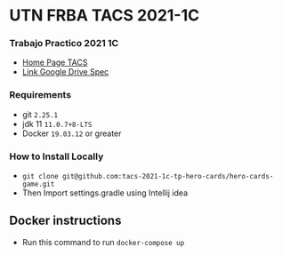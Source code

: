 # UTN FRBA TACS 2021-1C
###  Trabajo Practico 2021 1C
* [Home Page TACS](https://www.tacs-utn.com.ar/)
* [Link Google Drive Spec](https://docs.google.com/document/d/e/2PACX-1vSDeXS8A44GMMKxL47FTspYC6_4BXiWP2_lwo2Oiy4P7oRXORfseOdQ9F3K8vZ_xyHNPf6euMP1wEIV/pub)

### Requirements
* git `2.25.1`
* jdk 11 `11.0.7+8-LTS`
* Docker `19.03.12` or greater
### How to Install Locally
* `git clone git@github.com:tacs-2021-1c-tp-hero-cards/hero-cards-game.git`
* Then Import settings.gradle using Intellij idea

## Docker instructions
* Run this command to run `docker-compose up`